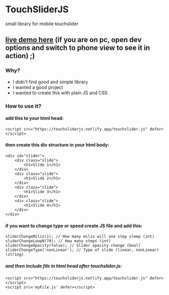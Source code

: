 # TouchSliderJS
small library for mobile touchslider

## [live demo here](https://touchsliderjs.netlify.app/) (if you are on pc, open dev options and switch to phone view to see it in action) ;) 

### Why?
- I didn't find good and simple library
- I wanted a good project
- I wanted to create this with plain JS and CSS

### How to use it?
#### add this to your html head:

    <script src="https://touchsliderjs.netlify.app/touchslider.js" defer></script>


#### then create this div structure in your html body:
    <div id="slider">
        <div class="slide">
            <h1>Slide 1</h1>
        </div>
        <div class="slide">
            <h1>Slide 2</h1>
        </div>
        <div class="slide">
            <h1>Slide 3</h1>
        </div>
        <div class="slide">
            <h1>Slide 4</h1>
        </div>
    </div>

#### if you want to change type or speed create JS file and add this:
    sliderChangeMilis(1); // How many milis will one step sleep (int)
    sliderChangeLoopN(70); // How many steps (int)
    sliderChangeOpacity(false); // Slider opacity change (bool)
    sliderChangeType('nonLinear'); // Type of slide (linear, nonLinear) (string)

##### and then include file in html head after touchslider.js:
    <script src="https://touchsliderjs.netlify.app/touchslider.js" defer></script>
    <script src='myFile.js' defer></script>